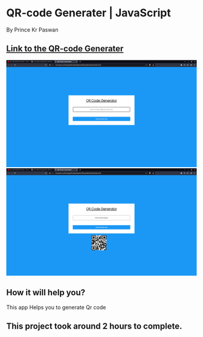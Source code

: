 # QR-code Generater | JavaScript

By Prince Kr Paswan

## [Link to the QR-code Generater](https://quiz-aappp.netlify.app/)

![Completed Website](./qr.png)
![](./qr2.png)






## How it will help you?

This app Helps you to generate Qr code

## This project took around 2 hours to complete.